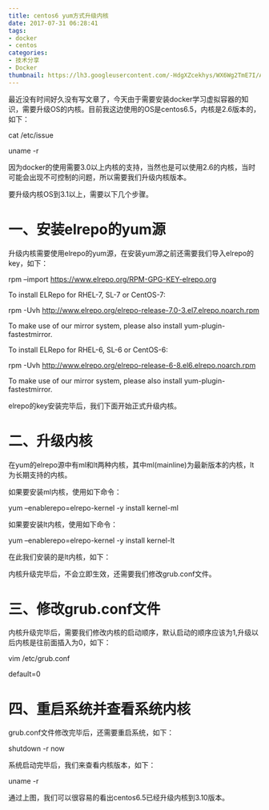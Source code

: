 ```yaml
---
title: centos6 yum方式升级内核
date: 2017-07-31 06:28:41
tags: 
- docker
- centos
categories: 
- 技术分享
- Docker
thumbnail: https://lh3.googleusercontent.com/-HdgXZcekhys/WX6Wg2TmE7I/AAAAAAAADIs/_cRgLneca0U-IF6YnB0HrcqaLro55XITACHMYCw/s0/2017-07-31_11-31-30.png
---
```


最近没有时间好久没有写文章了，今天由于需要安装docker学习虚拟容器的知识，需要升级OS的内核。目前我这边使用的OS是centos6.5，内核是2.6版本的，如下：

cat /etc/issue

uname -r

因为docker的使用需要3.0以上内核的支持，当然也是可以使用2.6的内核，当时可能会出现不可控制的问题，所以需要我们升级内核版本。

要升级内核OS到3.1以上，需要以下几个步骤。

# **一、安装elrepo的yum源**

升级内核需要使用elrepo的yum源，在安装yum源之前还需要我们导入elrepo的key，如下：

rpm –import https://www.elrepo.org/RPM-GPG-KEY-elrepo.org

To install ELRepo for RHEL-7, SL-7 or CentOS-7:

rpm -Uvh http://www.elrepo.org/elrepo-release-7.0-3.el7.elrepo.noarch.rpm

To make use of our mirror system, please also install yum-plugin-fastestmirror.

To install ELRepo for RHEL-6, SL-6 or CentOS-6:

rpm -Uvh http://www.elrepo.org/elrepo-release-6-8.el6.elrepo.noarch.rpm

To make use of our mirror system, please also install yum-plugin-fastestmirror.

elrepo的key安装完毕后，我们下面开始正式升级内核。

# **二、升级内核**

在yum的elrepo源中有ml和lt两种内核，其中ml(mainline)为最新版本的内核，lt为长期支持的内核。

如果要安装ml内核，使用如下命令：

yum –enablerepo=elrepo-kernel -y install kernel-ml

如果要安装lt内核，使用如下命令：

yum –enablerepo=elrepo-kernel -y install kernel-lt

在此我们安装的是lt内核，如下：

内核升级完毕后，不会立即生效，还需要我们修改grub.conf文件。

# **三、修改grub.conf文件**

内核升级完毕后，需要我们修改内核的启动顺序，默认启动的顺序应该为1,升级以后内核是往前面插入为0，如下：

vim /etc/grub.conf

default=0

# **四、重启系统并查看系统内核**

grub.conf文件修改完毕后，还需要重启系统，如下：

shutdown -r now

系统启动完毕后，我们来查看内核版本，如下：

uname -r

通过上图，我们可以很容易的看出centos6.5已经升级内核到3.10版本。